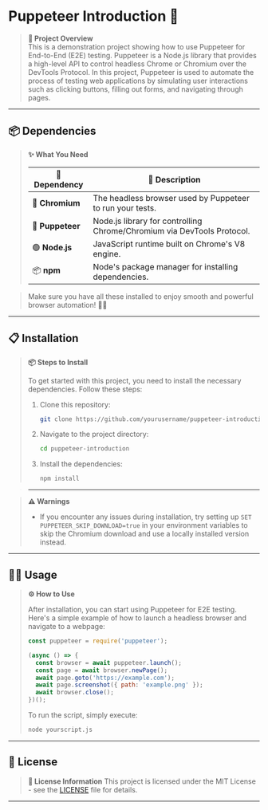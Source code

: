# Puppeteer Introduction 🚀

> **📌 Project Overview**  
> This is a demonstration project showing how to use Puppeteer for End-to-End (E2E) testing. Puppeteer is a Node.js library that provides a high-level API to control headless Chrome or Chromium over the DevTools Protocol. In this project, Puppeteer is used to automate the process of testing web applications by simulating user interactions such as clicking buttons, filling out forms, and navigating through pages.

---

## 📦 Dependencies

> **✨ What You Need**
>
> | 🧩 Dependency     | 📝 Description |
> |-------------------|-----------------------------|
> | 🦾 **Chromium**   | The headless browser used by Puppeteer to run your tests. |
> | 🤖 **Puppeteer**  | Node.js library for controlling Chrome/Chromium via DevTools Protocol. |
> | 🟢 **Node.js**    | JavaScript runtime built on Chrome's V8 engine. |
> | 📦 **npm**        | Node's package manager for installing dependencies. |

> Make sure you have all these installed to enjoy smooth and powerful browser automation! 🚦✨

---

## 📋 Installation

> **📦 Steps to Install**
> 
> To get started with this project, you need to install the necessary dependencies. Follow these steps:
> 
> 1. Clone this repository:
>    ```bash
>    git clone https://github.com/yourusername/puppeteer-introduction.git
>    ```
> 2. Navigate to the project directory:
>    ```bash
>    cd puppeteer-introduction
>    ```
> 3. Install the dependencies:
>    ```bash
>    npm install
>    ```

> ---

> **⚠️ Warnings**
> - If you encounter any issues during installation, try setting up `SET PUPPETEER_SKIP_DOWNLOAD=true` in your environment variables to skip the Chromium download and use a locally installed version instead.

---

## 🧑‍💻 Usage

> **⚙️ How to Use**
> 
> After installation, you can start using Puppeteer for E2E testing. Here's a simple example of how to launch a headless browser and navigate to a webpage:
> 
> ```javascript
> const puppeteer = require('puppeteer');
> 
> (async () => {
>   const browser = await puppeteer.launch();
>   const page = await browser.newPage();
>   await page.goto('https://example.com');
>   await page.screenshot({ path: 'example.png' });
>   await browser.close();
> })();
> ```
> 
> To run the script, simply execute:
> 
> ```bash
> node yourscript.js
> ```

---

## 📝 License

> **📄 License Information**
> This project is licensed under the MIT License - see the [LICENSE](LICENSE) file for details.

---